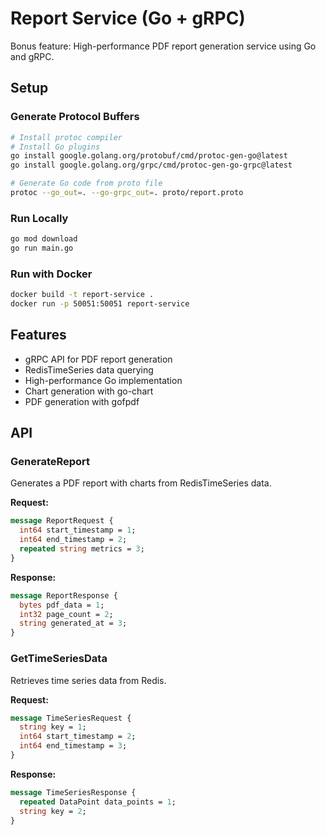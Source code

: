 # Report Service (Go + gRPC)

Bonus feature: High-performance PDF report generation service using Go and gRPC.

## Setup

### Generate Protocol Buffers

```bash
# Install protoc compiler
# Install Go plugins
go install google.golang.org/protobuf/cmd/protoc-gen-go@latest
go install google.golang.org/grpc/cmd/protoc-gen-go-grpc@latest

# Generate Go code from proto file
protoc --go_out=. --go-grpc_out=. proto/report.proto
```

### Run Locally

```bash
go mod download
go run main.go
```

### Run with Docker

```bash
docker build -t report-service .
docker run -p 50051:50051 report-service
```

## Features

- gRPC API for PDF report generation
- RedisTimeSeries data querying
- High-performance Go implementation
- Chart generation with go-chart
- PDF generation with gofpdf

## API

### GenerateReport

Generates a PDF report with charts from RedisTimeSeries data.

**Request:**
```protobuf
message ReportRequest {
  int64 start_timestamp = 1;
  int64 end_timestamp = 2;
  repeated string metrics = 3;
}
```

**Response:**
```protobuf
message ReportResponse {
  bytes pdf_data = 1;
  int32 page_count = 2;
  string generated_at = 3;
}
```

### GetTimeSeriesData

Retrieves time series data from Redis.

**Request:**
```protobuf
message TimeSeriesRequest {
  string key = 1;
  int64 start_timestamp = 2;
  int64 end_timestamp = 3;
}
```

**Response:**
```protobuf
message TimeSeriesResponse {
  repeated DataPoint data_points = 1;
  string key = 2;
}
```
